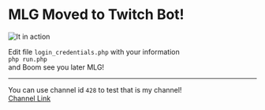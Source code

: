 # MLG Moved to Twitch Bot!

![It in action](https://tcole.me/s/ihm6fmnezy.png)

Edit file `login_credentials.php` with your information  
`php run.php`  
and Boom see you later MLG!

---

You can use channel id `428` to test that is my channel!  
[Channel Link](http://mlg.tv/tim)
